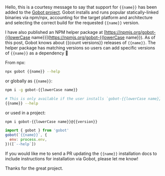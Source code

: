 Hello, this is a courtesy message to say that support for `{{name}}` has been added to the [Gobot project](https://github.com/benallfree/gobot). Gobot installs and runs popular statically-linked binaries via npm/npx, accounting for the target platform and architecture and selecting the correct build for the requested `{{name}}` version.

I have also published an NPM helper package at [https://npmjs.org/gobot-{{lowerCase name}}](https://npmjs.org/gobot-{{lowerCase name}}). As of this post, Gobot knows about {{count versions}} releases of `{{name}}`. The helper package has matching versions so users can add specific versions of `{{name}}` as a dependency 🎸

From npx:

```bash
npx gobot {{name}} --help
```

or globally as `{{name}}`:

```bash
npm i -g gobot-{{lowerCase name}}

# This is only available if the user installs `gobot-{{lowerCase name}}`, to avoid CLI pollution.
{{name}} --help
```

or used in a project:

```bash
npm i gobot-{{lowerCase name}}@{{version}}
```

```js
import { gobot } from 'gobot'
gobot(`{{name}}`, {
  env: process.env,
})([`--help`])
```

If you would like me to send a PR updating the `{{name}}` installation docs to include instructions for installation via Gobot, please let me know!

Thanks for the great project.
